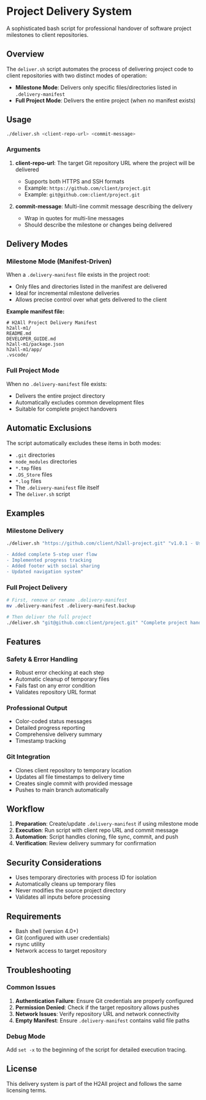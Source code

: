 # Project Delivery System

A sophisticated bash script for professional handover of software project milestones to client repositories.

## Overview

The `deliver.sh` script automates the process of delivering project code to client repositories with two distinct modes of operation:

- **Milestone Mode**: Delivers only specific files/directories listed in `.delivery-manifest`
- **Full Project Mode**: Delivers the entire project (when no manifest exists)

## Usage

```bash
./deliver.sh <client-repo-url> <commit-message>
```

### Arguments

1. **client-repo-url**: The target Git repository URL where the project will be delivered

   - Supports both HTTPS and SSH formats
   - Example: `https://github.com/client/project.git`
   - Example: `git@github.com:client/project.git`

2. **commit-message**: Multi-line commit message describing the delivery
   - Wrap in quotes for multi-line messages
   - Should describe the milestone or changes being delivered

## Delivery Modes

### Milestone Mode (Manifest-Driven)

When a `.delivery-manifest` file exists in the project root:

- Only files and directories listed in the manifest are delivered
- Ideal for incremental milestone deliveries
- Allows precise control over what gets delivered to the client

**Example manifest file:**

```
# H2All Project Delivery Manifest
h2all-m1/
README.md
DEVELOPER_GUIDE.md
h2all-m1/package.json
h2all-m1/app/
.vscode/
```

### Full Project Mode

When no `.delivery-manifest` file exists:

- Delivers the entire project directory
- Automatically excludes common development files
- Suitable for complete project handovers

## Automatic Exclusions

The script automatically excludes these items in both modes:

- `.git` directories
- `node_modules` directories
- `*.tmp` files
- `.DS_Store` files
- `*.log` files
- The `.delivery-manifest` file itself
- The `deliver.sh` script

## Examples

### Milestone Delivery

```bash
./deliver.sh "https://github.com/client/h2all-project.git" "v1.0.1 - User Journey Implementation

- Added complete 5-step user flow
- Implemented progress tracking
- Added footer with social sharing
- Updated navigation system"
```

### Full Project Delivery

```bash
# First, remove or rename .delivery-manifest
mv .delivery-manifest .delivery-manifest.backup

# Then deliver the full project
./deliver.sh "git@github.com:client/project.git" "Complete project handover - v1.0.0"
```

## Features

### Safety & Error Handling

- Robust error checking at each step
- Automatic cleanup of temporary files
- Fails fast on any error condition
- Validates repository URL format

### Professional Output

- Color-coded status messages
- Detailed progress reporting
- Comprehensive delivery summary
- Timestamp tracking

### Git Integration

- Clones client repository to temporary location
- Updates all file timestamps to delivery time
- Creates single commit with provided message
- Pushes to main branch automatically

## Workflow

1. **Preparation**: Create/update `.delivery-manifest` if using milestone mode
2. **Execution**: Run script with client repo URL and commit message
3. **Automation**: Script handles cloning, file sync, commit, and push
4. **Verification**: Review delivery summary for confirmation

## Security Considerations

- Uses temporary directories with process ID for isolation
- Automatically cleans up temporary files
- Never modifies the source project directory
- Validates all inputs before processing

## Requirements

- Bash shell (version 4.0+)
- Git (configured with user credentials)
- rsync utility
- Network access to target repository

## Troubleshooting

### Common Issues

1. **Authentication Failure**: Ensure Git credentials are properly configured
2. **Permission Denied**: Check if the target repository allows pushes
3. **Network Issues**: Verify repository URL and network connectivity
4. **Empty Manifest**: Ensure `.delivery-manifest` contains valid file paths

### Debug Mode

Add `set -x` to the beginning of the script for detailed execution tracing.

## License

This delivery system is part of the H2All project and follows the same licensing terms.
